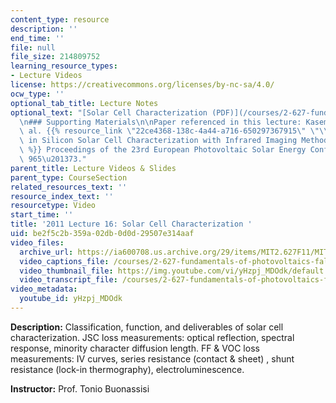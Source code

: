 ```yaml
---
content_type: resource
description: ''
end_time: ''
file: null
file_size: 214809752
learning_resource_types:
- Lecture Videos
license: https://creativecommons.org/licenses/by-nc-sa/4.0/
ocw_type: ''
optional_tab_title: Lecture Notes
optional_text: "[Solar Cell Characterization (PDF)](/courses/2-627-fundamentals-of-photovoltaics-fall-2013/resources/mit2_627f13_lec16)\n\
  \n### Supporting Materials\n\nPaper referenced in this lecture: Kasemann, M., et\
  \ al. {{% resource_link \"22ce4368-138c-4a44-a716-650297367915\" \"\\\"Progress\
  \ in Silicon Solar Cell Characterization with Infrared Imaging Methods.\\\" (PDF)\"\
  \ %}} Proceedings of the 23rd European Photovoltaic Solar Energy Conference (2008):\
  \ 965\u201373."
parent_title: Lecture Videos & Slides
parent_type: CourseSection
related_resources_text: ''
resource_index_text: ''
resourcetype: Video
start_time: ''
title: '2011 Lecture 16: Solar Cell Characterization '
uid: be2f5c2b-359a-02db-0d0d-29507e314aaf
video_files:
  archive_url: https://ia600708.us.archive.org/29/items/MIT2.627F11/MIT2_627F11_lec16_300k.mp4
  video_captions_file: /courses/2-627-fundamentals-of-photovoltaics-fall-2013/a286fbb431885356aa4a118abdf8ec04_yHzpj_MDOdk.vtt
  video_thumbnail_file: https://img.youtube.com/vi/yHzpj_MDOdk/default.jpg
  video_transcript_file: /courses/2-627-fundamentals-of-photovoltaics-fall-2013/6e745316d45d8ddf2823b3bc72425721_yHzpj_MDOdk.pdf
video_metadata:
  youtube_id: yHzpj_MDOdk
---
```


**Description:** Classification, function, and deliverables of solar cell characterization. JSC loss measurements: optical reflection, spectral response, minority character diffusion length. FF & VOC loss measurements: IV curves, series resistance (contact & sheet) , shunt resistance (lock-in thermography), electroluminescence.

**Instructor:** Prof. Tonio Buonassisi

